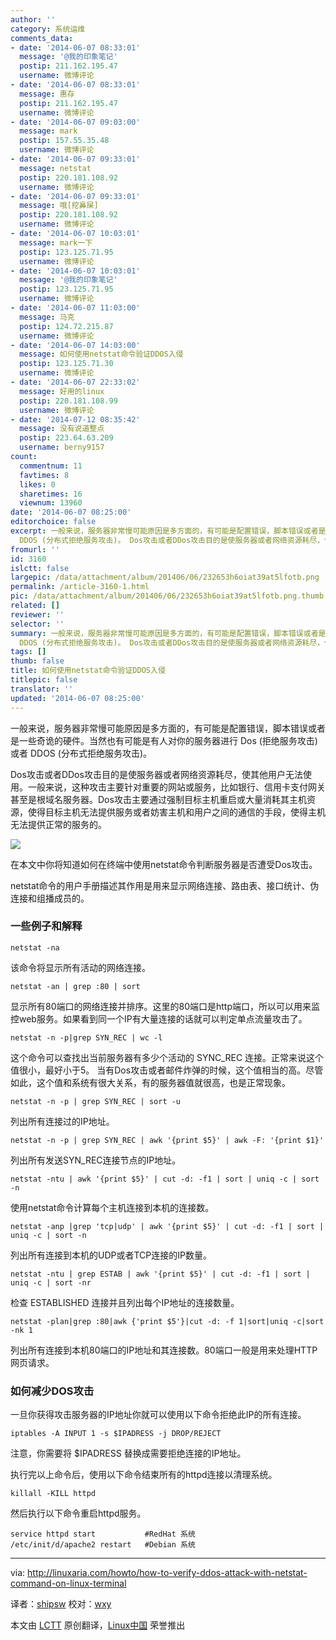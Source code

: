 ```yaml
---
author: ''
category: 系统运维
comments_data:
- date: '2014-06-07 08:33:01'
  message: '@我的印象笔记'
  postip: 211.162.195.47
  username: 微博评论
- date: '2014-06-07 08:33:01'
  message: 惠存
  postip: 211.162.195.47
  username: 微博评论
- date: '2014-06-07 09:03:00'
  message: mark
  postip: 157.55.35.48
  username: 微博评论
- date: '2014-06-07 09:33:01'
  message: netstat
  postip: 220.181.108.92
  username: 微博评论
- date: '2014-06-07 09:33:01'
  message: 哦[挖鼻屎]
  postip: 220.181.108.92
  username: 微博评论
- date: '2014-06-07 10:03:01'
  message: mark一下
  postip: 123.125.71.95
  username: 微博评论
- date: '2014-06-07 10:03:01'
  message: '@我的印象笔记'
  postip: 123.125.71.95
  username: 微博评论
- date: '2014-06-07 11:03:00'
  message: 马克
  postip: 124.72.215.87
  username: 微博评论
- date: '2014-06-07 14:03:00'
  message: 如何使用netstat命令验证DDOS入侵
  postip: 123.125.71.30
  username: 微博评论
- date: '2014-06-07 22:33:02'
  message: 好用的linux
  postip: 220.181.108.99
  username: 微博评论
- date: '2014-07-12 08:35:42'
  message: 没有说道整点
  postip: 223.64.63.209
  username: berny9157
count:
  commentnum: 11
  favtimes: 8
  likes: 0
  sharetimes: 16
  viewnum: 13960
date: '2014-06-07 08:25:00'
editorchoice: false
excerpt: 一般来说，服务器非常慢可能原因是多方面的，有可能是配置错误，脚本错误或者是一些奇诡的硬件。当然也有可能是有人对你的服务器进行 Dos (拒绝服务攻击)或者
  DDOS (分布式拒绝服务攻击)。 Dos攻击或者DDos攻击目的是使服务器或者网络资源耗尽，使其他用户无法使用。一般来说，这种攻击主要针对重要的网站或服务，比如银行、信用卡支付网关甚至是根域名服务器。Dos攻击主要通过强制目标主机重启或大量消耗其主机资源，使得目标主机无法提供服务或者妨害主机和用户之间的通信的手段，使得主机无法提供正常的服务的。  在本文中你将知道如何
fromurl: ''
id: 3160
islctt: false
largepic: /data/attachment/album/201406/06/232653h6oiat39at5lfotb.png
permalink: /article-3160-1.html
pic: /data/attachment/album/201406/06/232653h6oiat39at5lfotb.png.thumb.jpg
related: []
reviewer: ''
selector: ''
summary: 一般来说，服务器非常慢可能原因是多方面的，有可能是配置错误，脚本错误或者是一些奇诡的硬件。当然也有可能是有人对你的服务器进行 Dos (拒绝服务攻击)或者
  DDOS (分布式拒绝服务攻击)。 Dos攻击或者DDos攻击目的是使服务器或者网络资源耗尽，使其他用户无法使用。一般来说，这种攻击主要针对重要的网站或服务，比如银行、信用卡支付网关甚至是根域名服务器。Dos攻击主要通过强制目标主机重启或大量消耗其主机资源，使得目标主机无法提供服务或者妨害主机和用户之间的通信的手段，使得主机无法提供正常的服务的。  在本文中你将知道如何
tags: []
thumb: false
title: 如何使用netstat命令验证DDOS入侵
titlepic: false
translator: ''
updated: '2014-06-07 08:25:00'
---
```


一般来说，服务器非常慢可能原因是多方面的，有可能是配置错误，脚本错误或者是一些奇诡的硬件。当然也有可能是有人对你的服务器进行 Dos (拒绝服务攻击)或者 DDOS (分布式拒绝服务攻击)。


Dos攻击或者DDos攻击目的是使服务器或者网络资源耗尽，使其他用户无法使用。一般来说，这种攻击主要针对重要的网站或服务，比如银行、信用卡支付网关甚至是根域名服务器。Dos攻击主要通过强制目标主机重启或大量消耗其主机资源，使得目标主机无法提供服务或者妨害主机和用户之间的通信的手段，使得主机无法提供正常的服务的。


![](/data/attachment/album/201406/06/232653h6oiat39at5lfotb.png)


在本文中你将知道如何在终端中使用netstat命令判断服务器是否遭受Dos攻击。


netstat命令的用户手册描述其作用是用来显示网络连接、路由表、接口统计、伪连接和组播成员的。


### 一些例子和解释



```
netstat -na

```

该命令将显示所有活动的网络连接。



```
netstat -an | grep :80 | sort

```

显示所有80端口的网络连接并排序。这里的80端口是http端口，所以可以用来监控web服务。如果看到同一个IP有大量连接的话就可以判定单点流量攻击了。



```
netstat -n -p|grep SYN_REC | wc -l

```

这个命令可以查找出当前服务器有多少个活动的 SYNC\_REC 连接。正常来说这个值很小，最好小于5。 当有Dos攻击或者邮件炸弹的时候，这个值相当的高。尽管如此，这个值和系统有很大关系，有的服务器值就很高，也是正常现象。



```
netstat -n -p | grep SYN_REC | sort -u

```

列出所有连接过的IP地址。



```
netstat -n -p | grep SYN_REC | awk '{print $5}' | awk -F: '{print $1}'

```

列出所有发送SYN\_REC连接节点的IP地址。



```
netstat -ntu | awk '{print $5}' | cut -d: -f1 | sort | uniq -c | sort -n

```

使用netstat命令计算每个主机连接到本机的连接数。



```
netstat -anp |grep 'tcp|udp' | awk '{print $5}' | cut -d: -f1 | sort | uniq -c | sort -n

```

列出所有连接到本机的UDP或者TCP连接的IP数量。



```
netstat -ntu | grep ESTAB | awk '{print $5}' | cut -d: -f1 | sort | uniq -c | sort -nr

```

检查 ESTABLISHED 连接并且列出每个IP地址的连接数量。



```
netstat -plan|grep :80|awk {'print $5'}|cut -d: -f 1|sort|uniq -c|sort -nk 1

```

列出所有连接到本机80端口的IP地址和其连接数。80端口一般是用来处理HTTP网页请求。


### 如何减少DOS攻击


一旦你获得攻击服务器的IP地址你就可以使用以下命令拒绝此IP的所有连接。



```
iptables -A INPUT 1 -s $IPADRESS -j DROP/REJECT

```

注意，你需要将 $IPADRESS 替换成需要拒绝连接的IP地址。


执行完以上命令后，使用以下命令结束所有的httpd连接以清理系统。



```
killall -KILL httpd

```

然后执行以下命令重启httpd服务。



```
service httpd start           #RedHat 系统 
/etc/init/d/apache2 restart   #Debian 系统

```



---


via: <http://linuxaria.com/howto/how-to-verify-ddos-attack-with-netstat-command-on-linux-terminal>


译者：[shipsw](https://github.com/shipsw) 校对：[wxy](https://github.com/wxy)


本文由 [LCTT](https://github.com/LCTT/TranslateProject) 原创翻译，[Linux中国](http://linux.cn/) 荣誉推出